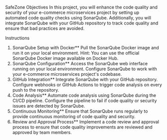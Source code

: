 SafeZone
Objectives
In this project, you will enhance the code quality and security of your e-commerce microservices project by setting up automated code quality checks using SonarQube. Additionally, you will integrate SonarQube with your GitHub repository to track code quality and ensure that bad practices are avoided.

Instructions
1. SonarQube Setup with Docker**
Pull the SonarQube Docker image and run it on your local environment.
Hint: You can use the official SonarQube Docker image available on Docker Hub.
2. SonarQube Configuration**
Access the SonarQube web interface running on your local environment.
Configure SonarQube to work with your e-commerce microservices project's codebase.
3. GitHub Integration**
Integrate SonarQube with your GitHub repository.
Configure webhooks or GitHub Actions to trigger code analysis on every push to the repository.
4. Code Analysis**
Automate code analysis using SonarQube during the CI/CD pipeline.
Configure the pipeline to fail if code quality or security issues are detected by SonarQube.
5. Continuous Monitoring**
Ensure that SonarQube runs regularly to provide continuous monitoring of code quality and security.
6. Review and Approval Process**
Implement a code review and approval process to ensure that code quality improvements are reviewed and approved by team members.
